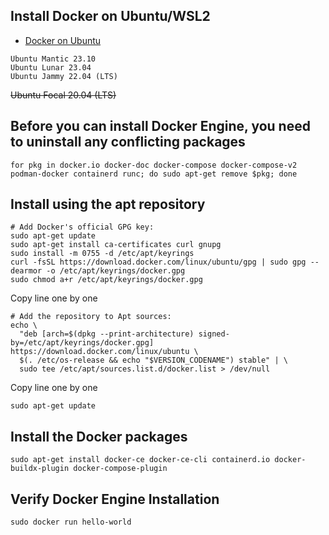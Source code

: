 ## Install Docker on Ubuntu/WSL2

- [Docker on Ubuntu](https://docs.docker.com/engine/install/ubuntu/)

```
Ubuntu Mantic 23.10
Ubuntu Lunar 23.04
Ubuntu Jammy 22.04 (LTS)
```
~~Ubuntu Focal 20.04 (LTS)~~

## Before you can install Docker Engine, you need to uninstall any conflicting packages

```
for pkg in docker.io docker-doc docker-compose docker-compose-v2 podman-docker containerd runc; do sudo apt-get remove $pkg; done
```
## Install using the apt repository

```
# Add Docker's official GPG key:
sudo apt-get update
sudo apt-get install ca-certificates curl gnupg
sudo install -m 0755 -d /etc/apt/keyrings
curl -fsSL https://download.docker.com/linux/ubuntu/gpg | sudo gpg --dearmor -o /etc/apt/keyrings/docker.gpg
sudo chmod a+r /etc/apt/keyrings/docker.gpg
```

Copy line one by one

```
# Add the repository to Apt sources:
echo \
  "deb [arch=$(dpkg --print-architecture) signed-by=/etc/apt/keyrings/docker.gpg] https://download.docker.com/linux/ubuntu \
  $(. /etc/os-release && echo "$VERSION_CODENAME") stable" | \
  sudo tee /etc/apt/sources.list.d/docker.list > /dev/null
```

Copy line one by one

```
sudo apt-get update
```

## Install the Docker packages

```
sudo apt-get install docker-ce docker-ce-cli containerd.io docker-buildx-plugin docker-compose-plugin
```
## Verify Docker Engine Installation

```
sudo docker run hello-world
```
